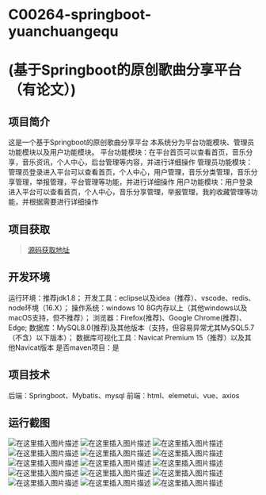 # C00264-springboot-yuanchuangequ
# (基于Springboot的原创歌曲分享平台（有论文）)
## 项目简介
这是一个基于Springboot的原创歌曲分享平台
本系统分为平台功能模块、管理员功能模块以及用户功能模块。
平台功能模块：在平台首页可以查看首页，音乐分享，音乐资讯，个人中心，后台管理等内容，并进行详细操作
管理员功能模块：管理员登录进入平台可以查看首页，个人中心，用户管理，音乐分类管理，音乐分享管理，举报管理，平台管理等功能，并进行详细操作
用户功能模块：用户登录进入平台可以查看首页，个人中心，音乐分享管理，举报管理，我的收藏管理等功能，并根据需要进行详细操作


## 项目获取
> [源码获取地址](http://www.manoncode.cn/details?id=264)

 
## 开发环境

运行环境：推荐jdk1.8；
开发工具：eclipse以及idea（推荐）、vscode、redis、node环境（16.X）；
操作系统：windows 10 8G内存以上（其他windows以及macOS支持，但不推荐）；
浏览器：Firefox(推荐)、Google Chrome(推荐)、Edge;
数据库：MySQL8.0(推荐)及其他版本（支持，但容易异常尤其MySQL5.7（不含）以下版本）；
数据库可视化工具：Navicat Premium 15（推荐）以及其他Navicat版本
是否maven项目：是

## 项目技术
 
后端：Springboot、Mybatis、mysql
前端：html、elemetui、vue、axios


## 运行截图
![在这里插入图片描述](https://img-blog.csdnimg.cn/direct/58497db9793a453dbdf500ae8eb0a07a.jpeg#pic_center)
![在这里插入图片描述](https://img-blog.csdnimg.cn/direct/6831df89f4834e038a1f26f1b6a39a7c.png#pic_center)
![在这里插入图片描述](https://img-blog.csdnimg.cn/direct/0cdf47504e604f0b8650615771957689.jpeg#pic_center)
![在这里插入图片描述](https://img-blog.csdnimg.cn/direct/0d209f0170914ff698981496788f65bd.jpeg#pic_center)
![在这里插入图片描述](https://img-blog.csdnimg.cn/direct/5c2a13705b1b49139239a14af125b5c7.jpeg#pic_center)
![在这里插入图片描述](https://img-blog.csdnimg.cn/direct/882f08a6f5794c82bcc387813e6f4090.jpeg#pic_center)
![在这里插入图片描述](https://img-blog.csdnimg.cn/direct/79b4d56ee0014605820431b58b148374.jpeg#pic_center)
![在这里插入图片描述](https://img-blog.csdnimg.cn/direct/7290d433adfe4d5e87585fb92d1e16c1.jpeg#pic_center)
![在这里插入图片描述](https://img-blog.csdnimg.cn/direct/6e714ee8308447eca726a5c8d55f54c6.jpeg#pic_center)
![在这里插入图片描述](https://img-blog.csdnimg.cn/direct/ae0ef1dd59bf4cd89c15f04979cee4e5.jpeg#pic_center)
![在这里插入图片描述](https://img-blog.csdnimg.cn/direct/6c4f55861c05424d8d09bac6e5162380.jpeg#pic_center)
![在这里插入图片描述](https://img-blog.csdnimg.cn/direct/416a741690b24ca1ba35e71c72638195.jpeg#pic_center)
![在这里插入图片描述](https://img-blog.csdnimg.cn/direct/d210383171304c9685b333422c955f6e.jpeg#pic_center)
![在这里插入图片描述](https://img-blog.csdnimg.cn/direct/9c789cb5c9d94cd4b2381552699aa286.jpeg#pic_center)
![在这里插入图片描述](https://img-blog.csdnimg.cn/direct/86ed882d1e194718b105ac11e76a27c0.jpeg#pic_center)

